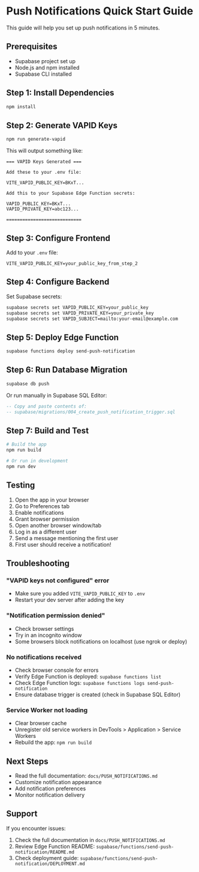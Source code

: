 # Push Notifications Quick Start Guide

This guide will help you set up push notifications in 5 minutes.

## Prerequisites

- Supabase project set up
- Node.js and npm installed
- Supabase CLI installed

## Step 1: Install Dependencies

```bash
npm install
```

## Step 2: Generate VAPID Keys

```bash
npm run generate-vapid
```

This will output something like:

```
=== VAPID Keys Generated ===

Add these to your .env file:

VITE_VAPID_PUBLIC_KEY=BKxT...

Add this to your Supabase Edge Function secrets:

VAPID_PUBLIC_KEY=BKxT...
VAPID_PRIVATE_KEY=abc123...

============================
```

## Step 3: Configure Frontend

Add to your `.env` file:

```env
VITE_VAPID_PUBLIC_KEY=your_public_key_from_step_2
```

## Step 4: Configure Backend

Set Supabase secrets:

```bash
supabase secrets set VAPID_PUBLIC_KEY=your_public_key
supabase secrets set VAPID_PRIVATE_KEY=your_private_key
supabase secrets set VAPID_SUBJECT=mailto:your-email@example.com
```

## Step 5: Deploy Edge Function

```bash
supabase functions deploy send-push-notification
```

## Step 6: Run Database Migration

```bash
supabase db push
```

Or run manually in Supabase SQL Editor:

```sql
-- Copy and paste contents of:
-- supabase/migrations/004_create_push_notification_trigger.sql
```

## Step 7: Build and Test

```bash
# Build the app
npm run build

# Or run in development
npm run dev
```

## Testing

1. Open the app in your browser
2. Go to Preferences tab
3. Enable notifications
4. Grant browser permission
5. Open another browser window/tab
6. Log in as a different user
7. Send a message mentioning the first user
8. First user should receive a notification!

## Troubleshooting

### "VAPID keys not configured" error

- Make sure you added `VITE_VAPID_PUBLIC_KEY` to `.env`
- Restart your dev server after adding the key

### "Notification permission denied"

- Check browser settings
- Try in an incognito window
- Some browsers block notifications on localhost (use ngrok or deploy)

### No notifications received

- Check browser console for errors
- Verify Edge Function is deployed: `supabase functions list`
- Check Edge Function logs: `supabase functions logs send-push-notification`
- Ensure database trigger is created (check in Supabase SQL Editor)

### Service Worker not loading

- Clear browser cache
- Unregister old service workers in DevTools > Application > Service Workers
- Rebuild the app: `npm run build`

## Next Steps

- Read the full documentation: `docs/PUSH_NOTIFICATIONS.md`
- Customize notification appearance
- Add notification preferences
- Monitor notification delivery

## Support

If you encounter issues:

1. Check the full documentation in `docs/PUSH_NOTIFICATIONS.md`
2. Review Edge Function README: `supabase/functions/send-push-notification/README.md`
3. Check deployment guide: `supabase/functions/send-push-notification/DEPLOYMENT.md`
